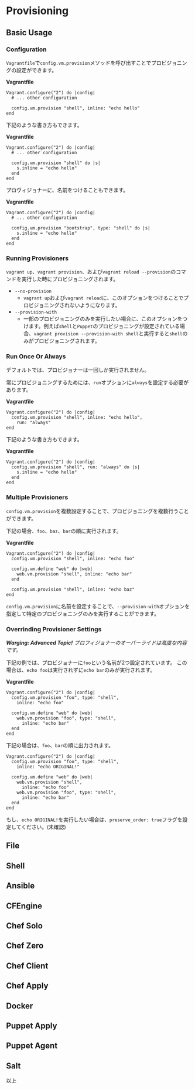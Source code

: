 # Provisioning

## Basic Usage

### Configuration

`Vagrantfile`で`config.vm.provision`メソッドを呼び出すことでプロビジョニングの設定ができます。

**Vagrantfile**

```
Vagrant.configure("2") do |config|
  # ... other configuration

  config.vm.provision "shell", inline: "echo hello"
end
```

下記のような書き方もできます。

**Vagrantfile**

```
Vagrant.configure("2") do |config|
  # ... other configuration

  config.vm.provision "shell" do |s|
    s.inline = "echo hello"
  end
end
```

プロヴィジョナーに、名前をつけることもできます。

**Vagrantfile**

```
Vagrant.configure("2") do |config|
  # ... other configuration

  config.vm.provision "bootstrap", type: "shell" do |s|
    s.inline = "echo hello"
  end
end
```

### Running Provisioners

`vagrant up`、`vagrant provision`、および`vagrant reload --provision`のコマンドを実行した時にプロビジョニングされます。

* `--no-provision`
    * `vagrant up`および`vagrant reload`に、このオプションをつけることでプロビジョニングされないようになります。
* `--provision-with`
	* 一部のプロビジョニングのみを実行したい場合に、このオプションをつけます。例えば`shell`と`Puppet`のプロビジョニングが設定されている場合、`vagrant provision --provision-with shell`と実行すると`shell`のみがプロビジョニングされます。

### Run Once Or Always

デフォルトでは、プロビジョナーは一回しか実行されません。

常にプロビジョニングするためには、`run`オプションに`always`を設定する必要があります。

**Vagrantfile**

```
Vagrant.configure("2") do |config|
  config.vm.provision "shell", inline: "echo hello",
    run: "always"
end
```

下記のような書き方もできます。

**Vagrantfile**

```
Vagrant.configure("2") do |config|
  config.vm.provision "shell", run: "always" do |s|
    s.inline = "echo hello"
  end
end
```

### Multiple Provisioners

`config.vm.provision`を複数設定することで、プロビジョニングを複数行うことができます。

下記の場合、`foo`、`baz`、`bar`の順に実行されます。

**Vagrantfile**

```
Vagrant.configure("2") do |config|
  config.vm.provision "shell", inline: "echo foo"

  config.vm.define "web" do |web|
    web.vm.provision "shell", inline: "echo bar"
  end

  config.vm.provision "shell", inline: "echo baz"
end
```

`config.vm.provision`に名前を設定することで、`--provision-with`オプションを指定して特定のプロビジョニングのみを実行することができます。

### Overrinding Provisioner Settings

***Warging: Advanced Topic!***
*プロフィジョナーのオーバーライドは高度な内容です。*

下記の例では、プロビジョナーに`foo`という名前が2つ設定されています。
この場合は、`echo foo`は実行されずに`echo bar`のみが実行されます。

**Vagrantfile**

```
Vagrant.configure("2") do |config|
  config.vm.provision "foo", type: "shell",
    inline: "echo foo"

  config.vm.define "web" do |web|
    web.vm.provision "foo", type: "shell",
      inline: "echo bar"
  end
end
```

下記の場合は、`foo`、`bar`の順に出力されます。

```
Vagrant.configure("2") do |config|
  config.vm.provision "foo", type: "shell",
    inline: "echo ORIGINAL!"

  config.vm.define "web" do |web|
    web.vm.provision "shell",
      inline: "echo foo"
    web.vm.provision "foo", type: "shell",
      inline: "echo bar"
  end
end
```

もし、`echo ORIGINAL!`を実行したい場合は、`preserve_order: true`フラグを設定してください。(未確認)

## File

## Shell

## Ansible

## CFEngine

## Chef Solo

## Chef Zero

## Chef Client

## Chef Apply

## Docker

## Puppet Apply

## Puppet Agent

## Salt

以上